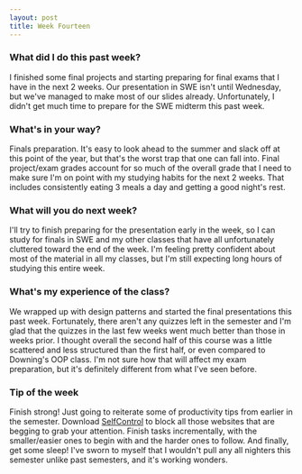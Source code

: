```yaml
---
layout: post
title: Week Fourteen
---
```


### What did I do this past week?
I finished some final projects and starting preparing for final exams that I have in the next 2 weeks. Our presentation in SWE isn't until Wednesday, but we've managed to make most of our slides already. Unfortunately, I didn't get much time to prepare for the SWE midterm this past week.

### What's in your way?
Finals preparation. It's easy to look ahead to the summer and slack off at this point of the year, but that's the worst trap that one can fall into. Final project/exam grades account for so much of the overall grade that I need to make sure I'm on point with my studying habits for the next 2 weeks. That includes consistently eating 3 meals a day and getting a good night's rest.

### What will you do next week?
I'll try to finish preparing for the presentation early in the week, so I can study for finals in SWE and my other classes that have all unfortunately cluttered toward the end of the week. I'm feeling pretty confident about most of the material in all my classes, but I'm still expecting long hours of studying this entire week.

### What's my experience of the class?
We wrapped up with design patterns and started the final presentations this past week. Fortunately, there aren't any quizzes left in the semester and I'm glad that the quizzes in the last few weeks went much better than those in weeks prior. I thought overall the second half of this course was a little scattered and less structured than the first half, or even compared to Downing's OOP class. I'm not sure how that will affect my exam preparation, but it's definitely different from what I've seen before.

### Tip of the week
Finish strong! Just going to reiterate some of productivity tips from earlier in the semester. Download [SelfControl](https://selfcontrolapp.com) to block all those websites that are begging to grab your attention. Finish tasks incrementally, with the smaller/easier ones to begin with and the harder ones to follow. And finally, get some sleep! I've sworn to myself that I wouldn't pull any all nighters this semester unlike past semesters, and it's working wonders.